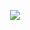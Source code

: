 <!--- Picture --->
<p align="center">
<img src="https://github.com/kostiaserdiuk/serdiuk/blob/main/picture/gif-line.gif" />
</p align="center">
